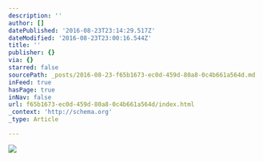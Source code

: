 ```yaml
---
description: ''
author: []
datePublished: '2016-08-23T23:14:29.517Z'
dateModified: '2016-08-23T23:00:16.544Z'
title: ''
publisher: {}
via: {}
starred: false
sourcePath: _posts/2016-08-23-f65b1673-ec0d-459d-80a8-0c4b661a564d.md
inFeed: true
hasPage: true
inNav: false
url: f65b1673-ec0d-459d-80a8-0c4b661a564d/index.html
_context: 'http://schema.org'
_type: Article

---
```

![](https://the-grid-user-content.s3-us-west-2.amazonaws.com/89911364-9eb2-4b7c-83f5-20e5adde922d.jpg)